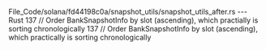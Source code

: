 File_Code/solana/fd44198c0a/snapshot_utils/snapshot_utils_after.rs --- Rust
137 // Order BankSnapshotInfo by slot (ascending), which practially is sorting chronologically                                                               137 // Order BankSnapshotInfo by slot (ascending), which practically is sorting chronologically

